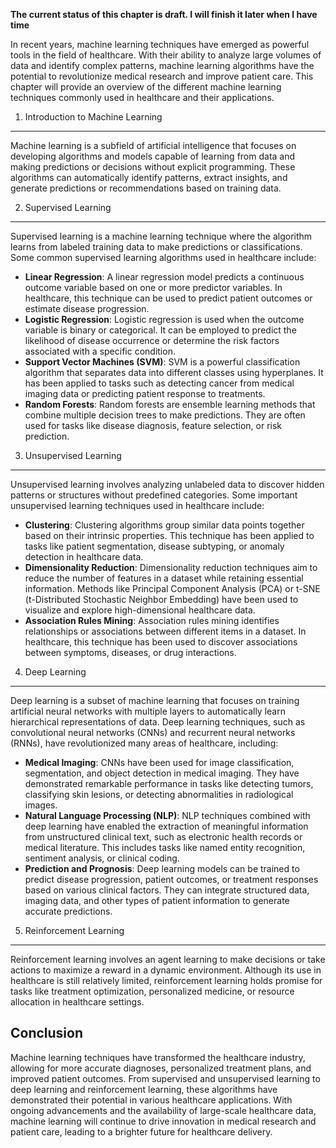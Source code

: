 **The current status of this chapter is draft. I will finish it later when I have time**

In recent years, machine learning techniques have emerged as powerful tools in the field of healthcare. With their ability to analyze large volumes of data and identify complex patterns, machine learning algorithms have the potential to revolutionize medical research and improve patient care. This chapter will provide an overview of the different machine learning techniques commonly used in healthcare and their applications.

1. Introduction to Machine Learning
-----------------------------------

Machine learning is a subfield of artificial intelligence that focuses on developing algorithms and models capable of learning from data and making predictions or decisions without explicit programming. These algorithms can automatically identify patterns, extract insights, and generate predictions or recommendations based on training data.

2. Supervised Learning
----------------------

Supervised learning is a machine learning technique where the algorithm learns from labeled training data to make predictions or classifications. Some common supervised learning algorithms used in healthcare include:

* **Linear Regression**: A linear regression model predicts a continuous outcome variable based on one or more predictor variables. In healthcare, this technique can be used to predict patient outcomes or estimate disease progression.
* **Logistic Regression**: Logistic regression is used when the outcome variable is binary or categorical. It can be employed to predict the likelihood of disease occurrence or determine the risk factors associated with a specific condition.
* **Support Vector Machines (SVM)**: SVM is a powerful classification algorithm that separates data into different classes using hyperplanes. It has been applied to tasks such as detecting cancer from medical imaging data or predicting patient response to treatments.
* **Random Forests**: Random forests are ensemble learning methods that combine multiple decision trees to make predictions. They are often used for tasks like disease diagnosis, feature selection, or risk prediction.

3. Unsupervised Learning
------------------------

Unsupervised learning involves analyzing unlabeled data to discover hidden patterns or structures without predefined categories. Some important unsupervised learning techniques used in healthcare include:

* **Clustering**: Clustering algorithms group similar data points together based on their intrinsic properties. This technique has been applied to tasks like patient segmentation, disease subtyping, or anomaly detection in healthcare data.
* **Dimensionality Reduction**: Dimensionality reduction techniques aim to reduce the number of features in a dataset while retaining essential information. Methods like Principal Component Analysis (PCA) or t-SNE (t-Distributed Stochastic Neighbor Embedding) have been used to visualize and explore high-dimensional healthcare data.
* **Association Rules Mining**: Association rules mining identifies relationships or associations between different items in a dataset. In healthcare, this technique has been used to discover associations between symptoms, diseases, or drug interactions.

4. Deep Learning
----------------

Deep learning is a subset of machine learning that focuses on training artificial neural networks with multiple layers to automatically learn hierarchical representations of data. Deep learning techniques, such as convolutional neural networks (CNNs) and recurrent neural networks (RNNs), have revolutionized many areas of healthcare, including:

* **Medical Imaging**: CNNs have been used for image classification, segmentation, and object detection in medical imaging. They have demonstrated remarkable performance in tasks like detecting tumors, classifying skin lesions, or detecting abnormalities in radiological images.
* **Natural Language Processing (NLP)**: NLP techniques combined with deep learning have enabled the extraction of meaningful information from unstructured clinical text, such as electronic health records or medical literature. This includes tasks like named entity recognition, sentiment analysis, or clinical coding.
* **Prediction and Prognosis**: Deep learning models can be trained to predict disease progression, patient outcomes, or treatment responses based on various clinical factors. They can integrate structured data, imaging data, and other types of patient information to generate accurate predictions.

5. Reinforcement Learning
-------------------------

Reinforcement learning involves an agent learning to make decisions or take actions to maximize a reward in a dynamic environment. Although its use in healthcare is still relatively limited, reinforcement learning holds promise for tasks like treatment optimization, personalized medicine, or resource allocation in healthcare settings.

Conclusion
----------

Machine learning techniques have transformed the healthcare industry, allowing for more accurate diagnoses, personalized treatment plans, and improved patient outcomes. From supervised and unsupervised learning to deep learning and reinforcement learning, these algorithms have demonstrated their potential in various healthcare applications. With ongoing advancements and the availability of large-scale healthcare data, machine learning will continue to drive innovation in medical research and patient care, leading to a brighter future for healthcare delivery.
